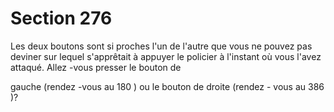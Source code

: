 # Section 276

Les deux boutons sont si proches l'un de l'autre que vous ne
pouvez pas deviner sur lequel s'apprêtait à appuyer le policier à
l'instant où vous l'avez attaqué. Allez -vous presser le bouton de

gauche (rendez -vous au 180 ) ou le bouton de droite (rendez -
vous au 386 )?